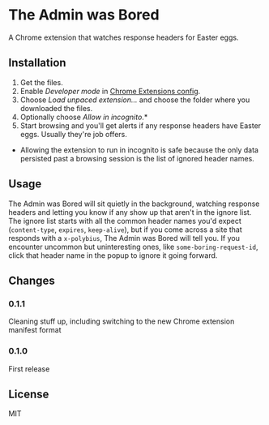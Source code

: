 The Admin was Bored
===================
A Chrome extension that watches response headers for Easter eggs.

Installation
------------
1. Get the files.
2. Enable _Developer mode_ in [Chrome Extensions config](chrome://chrome/extensions/).
3. Choose _Load unpaced extension..._ and choose the folder where you downloaded the files.
4. Optionally choose _Allow in incognito_.*
5. Start browsing and you'll get alerts if any response headers have Easter eggs. Usually they're job offers.

* Allowing the extension to run in incognito is safe because the only data persisted past a browsing session is the list of ignored header names.

Usage
-----
The Admin was Bored will sit quietly in the background, watching response headers and letting you know if any show up that aren't in the ignore list. The ignore list starts with all the common header names you'd expect (`content-type`, `expires`, `keep-alive`), but if you come across a site that responds with a `x-polybius`, The Admin was Bored will tell you. If you encounter uncommon but uninteresting ones, like `some-boring-request-id`, click that header name in the popup to ignore it going forward.

Changes
-------
### 0.1.1
Cleaning stuff up, including switching to the new Chrome extension manifest format

### 0.1.0
First release

License
-------
MIT